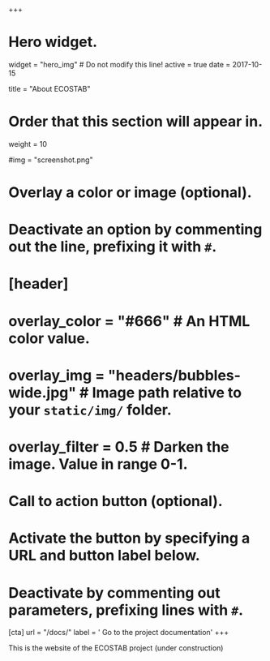 +++
# Hero widget.
widget = "hero_img"  # Do not modify this line!
active = true
date = 2017-10-15

title = "About ECOSTAB"

# Order that this section will appear in.
weight = 10

#img = "screenshot.png"

# Overlay a color or image (optional).
#   Deactivate an option by commenting out the line, prefixing it with `#`.
# [header]
#  overlay_color = "#666"  # An HTML color value.
#  overlay_img = "headers/bubbles-wide.jpg"  # Image path relative to your `static/img/` folder.
#  overlay_filter = 0.5  # Darken the image. Value in range 0-1.

# Call to action button (optional).
#   Activate the button by specifying a URL and button label below.
#   Deactivate by commenting out parameters, prefixing lines with `#`.
[cta]
  url = "/docs/"
  label = '<i class="fas fa-download"></i> Go to the project documentation'
+++

This is the website of the ECOSTAB project (under construction)
